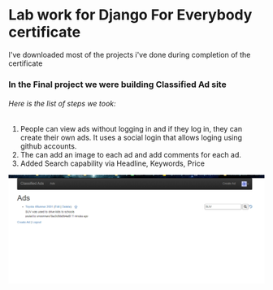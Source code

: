 # Lab work for **Django For Everybody** certificate

I've downloaded most of the projects i've done during completion of the certificate

### In the Final project we were building Classified Ad site
###### Here is the list of steps we took:
1. People can view ads without logging in and if they log in, they can create their own ads. It uses a social login that allows loging using github accounts.
2. The can add an image to each ad and add comments for each ad.
3. Added Search capability via Headline, Keywords, Price

![Ads-site](/cla-1.jpg)

